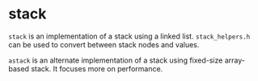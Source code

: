 # stack

`stack` is an implementation of a stack using a linked list. `stack_helpers.h` can be used to convert between stack nodes and values.

`astack` is an alternate implementation of a stack using fixed-size array-based stack. It focuses more on performance.
